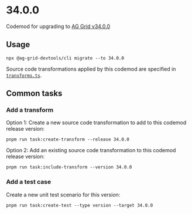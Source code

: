 # 34.0.0

Codemod for upgrading to [AG Grid v34.0.0](https://github.com/ag-grid/ag-grid/releases/tag/v34.0.0)

## Usage

```
npx @ag-grid-devtools/cli migrate --to 34.0.0
```

Source code transformations applied by this codemod are specified in [`transforms.ts`](./transforms.ts).

## Common tasks

### Add a transform

Option 1: Create a new source code transformation to add to this codemod release version:

```
pnpm run task:create-transform --release 34.0.0
```

Option 2: Add an existing source code transformation to this codemod release version:

```
pnpm run task:include-transform --version 34.0.0
```

### Add a test case

Create a new unit test scenario for this version:

```
pnpm run task:create-test --type version --target 34.0.0
```
